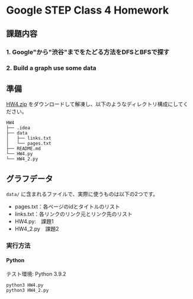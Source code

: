# Google STEP Class 4 Homework

## 課題内容

### 1. Google"から"渋谷"までをたどる方法をDFSとBFSで探す
### 2. Build a graph use some data


## 準備

[HW4.zip](https://drive.google.com/drive/folders/19h_TBTt2OR2JVQtjmxnXGgwWbTAgFT1F?usp=sharing) をダウンロードして解凍し、以下のようなディレクトリ構成にしてください。

```
HW4
├── .idea
├── data
│   ├── links.txt
│   └── pages.txt
├── README.md
└── HW4.py
└── HW4_2.py
```

## グラフデータ

`data/` に含まれるファイルで、実際に使うものは以下の2つです。

- pages.txt：各ページのidとタイトルのリスト
- links.txt：各リンクのリンク元とリンク先のリスト
- HW4.py:　課題1
- HW4_2.py　課題2

### 実行方法

#### Python

テスト環境: Python 3.9.2

```shell
python3 HW4.py
python3 HW4_2.py
```
